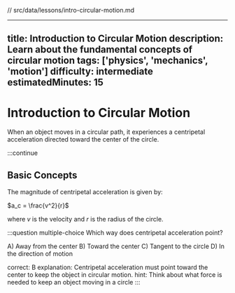 // src/data/lessons/intro-circular-motion.md

---
title: Introduction to Circular Motion
description: Learn about the fundamental concepts of circular motion
tags: ['physics', 'mechanics', 'motion']
difficulty: intermediate
estimatedMinutes: 15
---

# Introduction to Circular Motion

When an object moves in a circular path, it experiences a centripetal acceleration directed toward the center of the circle.

:::continue

## Basic Concepts
The magnitude of centripetal acceleration is given by:

$a_c = \frac{v^2}{r}$

where $v$ is the velocity and $r$ is the radius of the circle.

:::question multiple-choice
Which way does centripetal acceleration point?

A) Away from the center
B) Toward the center
C) Tangent to the circle
D) In the direction of motion

correct: B
explanation: Centripetal acceleration must point toward the center to keep the object in circular motion.
hint: Think about what force is needed to keep an object moving in a circle
:::
